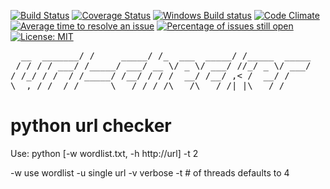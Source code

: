 [![Build Status](https://travis-ci.org/m4l1c3/url-check.png)](https://travis-ci.org/m4l1c3/url-check) [![Coverage Status](https://coveralls.io/repos/github/m4l1c3/url-check/badge.svg?branch=master)](https://coveralls.io/github/m4l1c3/url-check?branch=master)  [![Windows Build status](https://ci.appveyor.com/api/projects/status/3fn5b9siy52v37lr?svg=true&passingText=Windows%20Build%20OK)](https://ci.appveyor.com/project/m4l1c3/url-check) [![Code Climate](https://codeclimate.com/github/m4l1c3/url-check/badges/gpa.svg)](https://codeclimate.com/github/m4l1c3/url-check)  [![Average time to resolve an issue](http://isitmaintained.com/badge/resolution/m4l1c3/url-check.svg)](http://isitmaintained.com/project/m4l1c3/url-check "Average time to resolve an issue") [![Percentage of issues still open](http://isitmaintained.com/badge/open/m4l1c3/url-check.svg)](http://isitmaintained.com/project/m4l1c3/url-check "Percentage of issues still open") [![License: MIT](https://img.shields.io/badge/License-MIT-yellow.svg)](https://opensource.org/licenses/MIT)

<pre>
  __  _______/ /     _____/ /_  ___  _____/ /_____  _____  
 / / / / ___/ /_____/ ___/ __ \/ _ \/ ___/ //_/ _ \/ ___/  
/ /_/ / /  / /_____/ /__/ / / /  __/ /__/ ,< /  __/ /      
\__,_/_/  /_/      \___/_/ /_/\___/\___/_/|_|\___/_/       
</pre>

# python url checker

Use: python [-w wordlist.txt, -h http://url] -t 2

-w use wordlist
-u single url
-v verbose
-t # of threads defaults to 4

[downloads-image]: https://img.shields.io/npm/dm/url-check.svg
[npm-url]: https://www.npmjs.com/package/url-check
